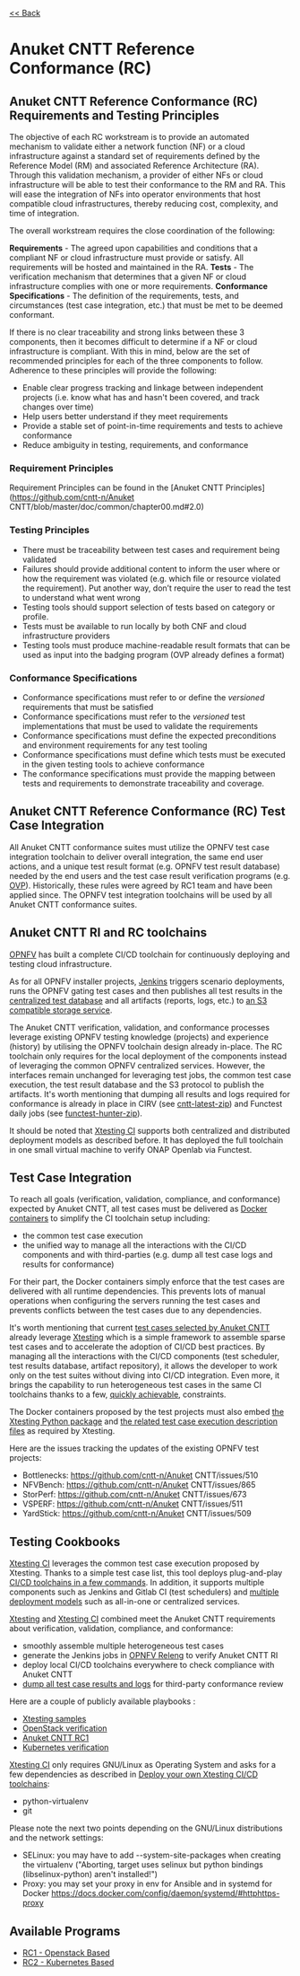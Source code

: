 [<< Back](../)

# Anuket CNTT Reference Conformance (RC)

## Anuket CNTT Reference Conformance (RC) Requirements and Testing Principles

The objective of each RC workstream is to provide an automated mechanism to validate either a network function (NF) or a cloud infrastructure against a standard set of requirements defined by the Reference Model (RM) and associated Reference Architecture (RA).  Through this validation mechanism, a provider of either NFs or cloud infrastructure will be able to test their conformance to the RM and RA.  This will ease the integration of NFs into operator environments that host compatible cloud infrastructures, thereby reducing cost, complexity, and time of integration.

The overall workstream requires the close coordination of the following:

**Requirements** - The agreed upon capabilities and conditions that a compliant NF or cloud infrastructure must provide or satisfy. All requirements will be hosted and maintained in the RA.
**Tests** - The verification mechanism that determines that a given NF or cloud infrastructure complies with one or more requirements.
**Conformance Specifications** - The definition of the requirements, tests, and circumstances (test case integration, etc.) that must be met to be deemed conformant.

If there is no clear traceability and strong links between these 3 components, then it becomes difficult to determine if a NF or cloud infrastructure is compliant. With this in mind, below are the set of recommended principles for each of the three components to follow. Adherence to these principles will provide the following:

* Enable clear progress tracking and linkage between independent projects (i.e. know what has and hasn't been covered, and track changes over time)
* Help users better understand if they meet requirements
* Provide a stable set of point-in-time requirements and tests to achieve conformance
* Reduce ambiguity in testing, requirements, and conformance


### Requirement Principles
Requirement Principles can be found in the [Anuket CNTT Principles](https://github.com/cntt-n/Anuket CNTT/blob/master/doc/common/chapter00.md#2.0)

### Testing Principles
* There must be traceability between test cases and requirement being validated
* Failures should provide additional content to inform the user where or how the requirement was violated (e.g. which file or resource violated the requirement). Put another way, don’t require the user to read the test to understand what went wrong
* Testing tools should support selection of tests based on category or profile.
* Tests must be available to run locally by both CNF and cloud infrastructure providers
* Testing tools must produce machine-readable result formats that can be used as input into the badging program (OVP already defines a format)

### Conformance Specifications
* Conformance specifications must refer to or define the *versioned* requirements that must be satisfied
* Conformance specifications must refer to the *versioned* test implementations that must be used to validate the requirements
* Conformance specifications must define the expected preconditions and environment requirements for any test tooling
* Conformance specifications must define which tests must be executed in the given testing tools to achieve conformance
* The conformance specifications must provide the mapping between tests and requirements to demonstrate traceability and coverage.

## Anuket CNTT Reference Conformance (RC) Test Case Integration

All Anuket CNTT conformance suites must utilize the OPNFV test case integration
toolchain to deliver overall integration, the same end user
actions, and a unique test result format (e.g. OPNFV test result database)
needed by the end users and the test case result verification programs (e.g.
[OVP](https://www.opnfv.org/verification)). Historically, these rules were
agreed by RC1 team and have been applied since.
The OPNFV test integration toolchains will be used by all Anuket CNTT conformance suites.

<a name="ri-rc-toolchaings"></a>
## Anuket CNTT RI and RC toolchains

[OPNFV](https://www.opnfv.org/) has built a complete CI/CD toolchain
for continuously deploying and testing cloud infrastructure.

As for all OPNFV installer projects,
[Jenkins](https://build.opnfv.org/ci/view/cntt/) triggers scenario deployments,
runs the OPNFV gating test cases and then publishes all test results in the
[centralized test database](https://docs.opnfv.org/en/stable-hunter/_images/OPNFV_testing_working_group.png)
and all artifacts (reports, logs, etc.) to
[an S3 compatible storage service](http://artifacts.opnfv.org/).

The Anuket CNTT verification, validation, and conformance processes leverage
existing OPNFV testing knowledge (projects) and experience (history) by utilising
the OPNFV toolchain design already in-place. The RC toolchain
only requires for the local deployment of the components instead of leveraging
the common OPNFV centralized services. However, the interfaces remain unchanged
for leveraging test jobs, the common test case execution, the test
result database and the S3 protocol to publish the artifacts. It's worth
mentioning that dumping all results and logs required for conformance is
already in place in CIRV (see
[cntt-latest-zip](https://build.opnfv.org/ci/job/cntt-latest-zip/)) and
Functest daily jobs (see
[functest-hunter-zip](https://build.opnfv.org/ci/job/functest-hunter-zip/3/console)).

It should be noted that
[Xtesting CI](https://galaxy.ansible.com/collivier/xtesting) supports both
centralized and distributed deployment models as described before. It has
deployed the full toolchain in one small virtual machine to verify ONAP Openlab
via Functest.

<a name="testing-integration-requirements"></a>
## Test Case Integration

To reach all goals (verification, validation, compliance, and conformance)
expected by Anuket CNTT, all test cases must be delivered as
[Docker containers](https://www.docker.com/) to simplify the CI toolchain setup including:
- the common test case execution
- the unified way to manage all the interactions with the CI/CD components and
  with third-parties (e.g. dump all test case logs and results for
  conformance)

For their part, the Docker containers simply enforce that the test cases are
delivered with all runtime dependencies. This prevents lots of manual
operations when configuring the servers running the test cases and prevents
conflicts between the test cases due to any dependencies.

It's worth mentioning that current
[test cases selected by Anuket CNTT](RC1/chapters/chapter03.md)
already leverage [Xtesting](https://xtesting.readthedocs.io/en/latest/)
which is a simple framework to assemble sparse test cases and to accelerate the
adoption of CI/CD best practices. By managing all the interactions with the
CI/CD components (test scheduler, test results database, artifact repository),
it allows the developer to work only on the test suites without diving into
CI/CD integration. Even more, it brings the capability to run heterogeneous
test cases in the same CI toolchains thanks to a few,
[quickly achievable](https://www.sdxcentral.com/articles/news/opnfvs-6th-release-brings-testing-capabilities-that-orange-is-already-using/2018/05/),
constraints.

The Docker containers proposed by the test projects must also embed
[the Xtesting Python package](https://pypi.org/project/xtesting/) and
[the related test case execution description files](https://git.opnfv.org/functest-xtesting/tree/docker/testcases.yaml)
as required by Xtesting.

Here are the issues tracking the updates of the existing OPNFV test
projects:
- Bottlenecks: https://github.com/cntt-n/Anuket CNTT/issues/510
- NFVBench: https://github.com/cntt-n/Anuket CNTT/issues/865
- StorPerf: https://github.com/cntt-n/Anuket CNTT/issues/673
- VSPERF: https://github.com/cntt-n/Anuket CNTT/issues/511
- YardStick: https://github.com/cntt-n/Anuket CNTT/issues/509

<a name="testing-cookbooks"></a>
## Testing Cookbooks

[Xtesting CI](https://galaxy.ansible.com/collivier/xtesting) leverages the
common test case execution proposed by Xtesting. Thanks to a simple test case
list, this tool deploys plug-and-play
[CI/CD toolchains in a few commands](https://wiki.opnfv.org/pages/viewpage.action?pageId=32015004).
In addition, it supports multiple components such as Jenkins and Gitlab CI
(test schedulers) and
[multiple deployment models](https://lists.opnfv.org/g/opnfv-tsc/message/5702)
such as all-in-one or centralized services.

[Xtesting](https://xtesting.readthedocs.io/en/latest/) and
[Xtesting CI](https://galaxy.ansible.com/collivier/xtesting) combined meet the
Anuket CNTT requirements about verification, validation, compliance, and conformance:
- smoothly assemble multiple heterogeneous test cases
- generate the Jenkins jobs in
  [OPNFV Releng](https://git.opnfv.org/releng/tree/jjb/airship/cntt.yaml) to
  verify Anuket CNTT RI
- deploy local CI/CD toolchains everywhere to check compliance with Anuket CNTT
- [dump all test case results and logs](http://artifacts.opnfv.org/functest/9ID39XK47PMZ.zip)
  for third-party conformance review

Here are a couple of publicly available playbooks :
- [Xtesting samples](https://git.opnfv.org/functest-xtesting/plain/ansible/site.yml?h=stable/wallaby)
- [OpenStack verification](https://git.opnfv.org/functest/plain/ansible/site.yml?h=stable/wallaby)
- [Anuket CNTT RC1](https://git.opnfv.org/functest/plain/ansible/site.cntt.yml?h=stable/jerma)
- [Kubernetes verification](https://git.opnfv.org/functest-kubernetes/plain/ansible/site.yml?h=stable/v1.21)

[Xtesting CI](https://galaxy.ansible.com/collivier/xtesting) only requires
GNU/Linux as Operating System and asks for a few dependencies as described in
[Deploy your own Xtesting CI/CD toolchains](https://wiki.opnfv.org/pages/viewpage.action?pageId=32015004):
- python-virtualenv
- git

Please note the next two points depending on the GNU/Linux distributions and
the network settings:
- SELinux: you may have to add -\-system-site-packages when creating the
  virtualenv ("Aborting, target uses selinux but python bindings
  (libselinux-python) aren't installed!")
- Proxy: you may set your proxy in env for Ansible and in systemd for Docker
  https://docs.docker.com/config/daemon/systemd/#httphttps-proxy

<a name="available-rc"></a>
## Available Programs
* [RC1 - Openstack Based](RC1)
* [RC2 - Kubernetes Based](RC2)
